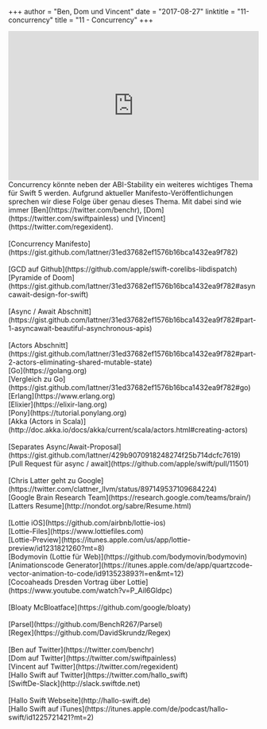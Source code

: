+++
author = "Ben, Dom und Vincent"
date = "2017-08-27"
linktitle = "11-concurrency"
title = "11 - Concurrency"
+++

<iframe width="100%" height="300" scrolling="no" frameborder="no" src="https://w.soundcloud.com/player/?url=https%3A//api.soundcloud.com/tracks/339701910&amp;auto_play=false&amp;hide_related=true&amp;show_comments=true&amp;show_user=true&amp;show_reposts=false&amp;visual=true"></iframe>
<br>
Concurrency könnte neben der ABI-Stability ein weiteres wichtiges Thema für Swift 5 werden. Aufgrund aktueller Manifesto-Veröffentlichungen sprechen wir diese Folge über genau dieses Thema. Mit dabei sind wie immer [Ben](https://twitter.com/benchr), [Dom](https://twitter.com/swiftpainless) und [Vincent](https://twitter.com/regexident).
<br>
<br>
[Concurrency Manifesto](https://gist.github.com/lattner/31ed37682ef1576b16bca1432ea9f782)<br>
<br>
[GCD auf Github](https://github.com/apple/swift-corelibs-libdispatch)<br>
[Pyramide of Doom](https://gist.github.com/lattner/31ed37682ef1576b16bca1432ea9f782#asyncawait-design-for-swift)<br>
<br>
[Async / Await Abschnitt](https://gist.github.com/lattner/31ed37682ef1576b16bca1432ea9f782#part-1-asyncawait-beautiful-asynchronous-apis)<br>
<br>
[Actors Abschnitt](https://gist.github.com/lattner/31ed37682ef1576b16bca1432ea9f782#part-2-actors-eliminating-shared-mutable-state)<br>
[Go](https://golang.org)<br>
[Vergleich zu Go](https://gist.github.com/lattner/31ed37682ef1576b16bca1432ea9f782#go)<br>
[Erlang](https://www.erlang.org)<br>
[Elixier](https://elixir-lang.org)<br>
[Pony](https://tutorial.ponylang.org)<br>
[Akka (Actors in Scala)](http://doc.akka.io/docs/akka/current/scala/actors.html#creating-actors)<br>
<br>
[Separates Async/Await-Proposal](https://gist.github.com/lattner/429b9070918248274f25b714dcfc7619)<br>
[Pull Request für async / await](https://github.com/apple/swift/pull/11501)<br>
<br>
[Chris Latter geht zu Google](https://twitter.com/clattner_llvm/status/897149537109684224)<br>
[Google Brain Research Team](https://research.google.com/teams/brain/)<br>
[Latters Resume](http://nondot.org/sabre/Resume.html)<br>
<br>
[Lottie iOS](https://github.com/airbnb/lottie-ios)<br>
[Lottie-Files](https://www.lottiefiles.com)<br>
[Lottie-Preview](https://itunes.apple.com/us/app/lottie-preview/id1231821260?mt=8)<br>
[Bodymovin (Lottie für Web)](https://github.com/bodymovin/bodymovin)<br>
[Animationscode Generator](https://itunes.apple.com/de/app/quartzcode-vector-animation-to-code/id913523893?l=en&mt=12)<br>
[Cocoaheads Dresden Vortrag über Lottie](https://www.youtube.com/watch?v=P_AiI6Gldpc)<br>
<br>
[Bloaty McBloatface](https://github.com/google/bloaty)<br>
<br>
[Parsel](https://github.com/BenchR267/Parsel)<br>
[Regex](https://github.com/DavidSkrundz/Regex)<br>
<br>
[Ben auf Twitter](https://twitter.com/benchr)<br>
[Dom auf Twitter](https://twitter.com/swiftpainless)<br>
[Vincent auf Twitter](https://twitter.com/regexident)<br>
[Hallo Swift auf Twitter](https://twitter.com/hallo_swift)<br>
[SwiftDe-Slack](http://slack.swiftde.net)<br>
<br>
[Hallo Swift Webseite](http://hallo-swift.de)<br>
[Hallo Swift auf iTunes](https://itunes.apple.com/de/podcast/hallo-swift/id1225721421?mt=2)<br>
<br>
